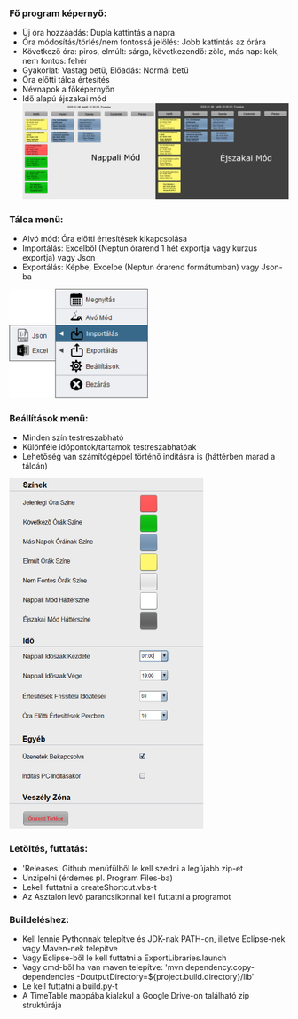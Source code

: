 ### Fő program képernyő:
  - Új óra hozzáadás: Dupla kattintás a napra
  - Óra módosítás/törlés/nem fontossá jelölés: Jobb kattintás az órára
  - Következő óra: piros, elmúlt: sárga, következendő: zöld, más nap: kék, nem fontos: fehér
  - Gyakorlat: Vastag betű, Előadás: Normál betű
  - Óra előtti tálca értesítés
  - Névnapok a főképernyőn
  - Idő alapú éjszakai mód  
    <img src="images/base.jpg" width="1000"/>

### Tálca menü:
  - Alvó mód: Óra előtti értesítések kikapcsolása
  - Importálás: Excelből (Neptun órarend 1 hét exportja vagy kurzus exportja) vagy Json
  - Exportálás: Képbe, Excelbe (Neptun órarend formátumban) vagy Json-ba  
   <img src="images/menu.jpg" width="250"/>

### Beállítások menü:
  - Minden szín testreszabható
  - Különféle időpontok/tartamok testreszabhatóak
  - Lehetőség van számítógéppel történő indításra is (háttérben marad a tálcán)  
   <img src="images/settings.jpg" width="350"/>

### Letöltés, futtatás:
  - 'Releases' Github menüfülből le kell szedni a legújabb zip-et
  - Unzipelni (érdemes pl. Program Files-ba)
  - Lekell futtatni a createShortcut.vbs-t
  - Az Asztalon levő parancsikonnal kell futtatni a programot

### Buildeléshez:
  - Kell lennie Pythonnak telepítve és JDK-nak PATH-on, illetve Eclipse-nek vagy Maven-nek telepítve
  - Vagy Eclipse-ből le kell futtatni a ExportLibraries.launch
  - Vagy cmd-ből ha van maven telepítve: 'mvn dependency:copy-dependencies -DoutputDirectory=${project.build.directory}/lib'
  - Le kell futtatni a build.py-t
  - A TimeTable mappába kialakul a Google Drive-on található zip struktúrája